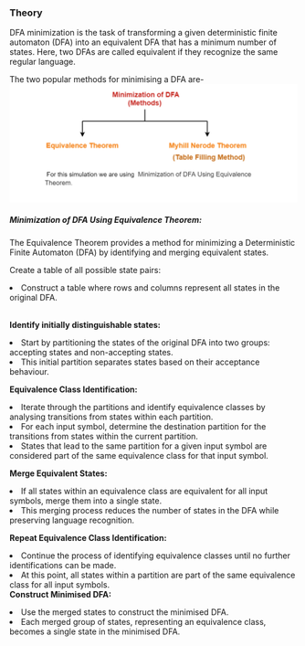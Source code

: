 <h3>Theory</h3>
<p>DFA minimization is the task of transforming a given deterministic finite automaton (DFA) into an equivalent DFA that has a minimum number of states. Here, two DFAs are called equivalent if they recognize the same regular language.
</p>
The two popular methods for minimising a DFA are-
<div><img src="./images/types.png" alt="types of method"></div>
<h5>Minimization of DFA Using Equivalence Theorem:</h5>
<p>The Equivalence Theorem provides a method for minimizing a Deterministic Finite Automaton (DFA) by identifying and merging equivalent states. </p>
<p>Create a table of all possible state pairs:</p>

<li>Construct a table where rows and columns represent all states in the original DFA.</li>
<br>
<p> <b>Identify initially distinguishable states:</b></p>

<li>Start by partitioning the states of the original DFA into two groups: accepting states and non-accepting states.</li>
<li>This initial partition separates states based on their acceptance behaviour.
</li>
<p><b>Equivalence Class Identification:</b></p>


<li>Iterate through the partitions and identify equivalence classes by analysing transitions from states within each partition.</li>
<li>For each input symbol, determine the destination partition for the transitions from states within the current partition.</li>
<li>States that lead to the same partition for a given input symbol are considered part of the same equivalence class for that input symbol.</li>
<p><b>Merge Equivalent States:</b></p>

<li>If all states within an equivalence class are equivalent for all input symbols, merge them into a single state.</li>
<li>This merging process reduces the number of states in the DFA while preserving language recognition.</li>
<p><b>Repeat Equivalence Class Identification:</b></p>
<li>Continue the process of identifying equivalence classes until no further identifications can be made.</li>
<li>At this point, all states within a partition are part of the same equivalence class for all input symbols.</li>
<p?><b>Construct Minimised DFA:</b></p>

<li>Use the merged states to construct the minimised DFA.</li>
<li>Each merged group of states, representing an equivalence class, becomes a single state in the minimised DFA. </li>




